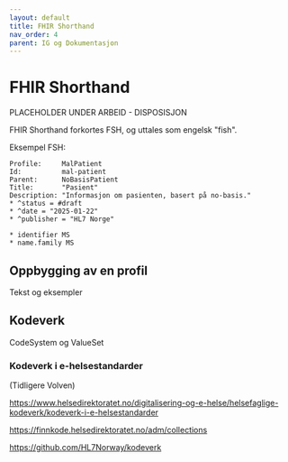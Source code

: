 ```yaml
---
layout: default
title: FHIR Shorthand
nav_order: 4
parent: IG og Dokumentasjon
---
```


# FHIR Shorthand

PLACEHOLDER UNDER ARBEID - DISPOSISJON

FHIR Shorthand forkortes FSH, og uttales som engelsk "fish". 

Eksempel FSH:

~~~fsh
Profile:     MalPatient
Id:          mal-patient
Parent:      NoBasisPatient
Title:       "Pasient"
Description: "Informasjon om pasienten, basert på no-basis."
* ^status = #draft
* ^date = "2025-01-22"
* ^publisher = "HL7 Norge"

* identifier MS
* name.family MS
~~~

## Oppbygging av en profil

Tekst og eksempler

## Kodeverk

CodeSystem og ValueSet

### Kodeverk i e-helsestandarder

(Tidligere Volven)

https://www.helsedirektoratet.no/digitalisering-og-e-helse/helsefaglige-kodeverk/kodeverk-i-e-helsestandarder

https://finnkode.helsedirektoratet.no/adm/collections

https://github.com/HL7Norway/kodeverk 

